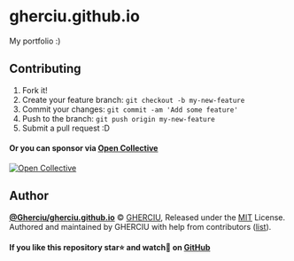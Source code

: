 # gherciu.github.io

My portfolio :)

## Contributing

1. Fork it!
2. Create your feature branch: `git checkout -b my-new-feature`
3. Commit your changes: `git commit -am 'Add some feature'`
4. Push to the branch: `git push origin my-new-feature`
5. Submit a pull request :D

#### Or you can sponsor via [Open Collective](https://opencollective.com/gherciu-gheorghe/)

[![Open Collective](https://opencollective.com/gherciu-gheorghe/tiers/sponsor.svg?avatarHeight=60)](https://opencollective.com/gherciu-gheorghe/)

## Author

**[@Gherciu/gherciu.github.io](https://github.com/Gherciu/gherciu.github.io)** © [GHERCIU](https://github.com/Gherciu), Released under the [MIT](https://github.com/Gherciu/gherciu.github.io/blob/master/LICENSE) License.<br>
Authored and maintained by GHERCIU with help from contributors ([list](https://github.com/Gherciu/gherciu.github.io/contributors)).

#### If you like this repository star⭐ and watch👀 on [GitHub](https://github.com/Gherciu/gherciu.github.io)

